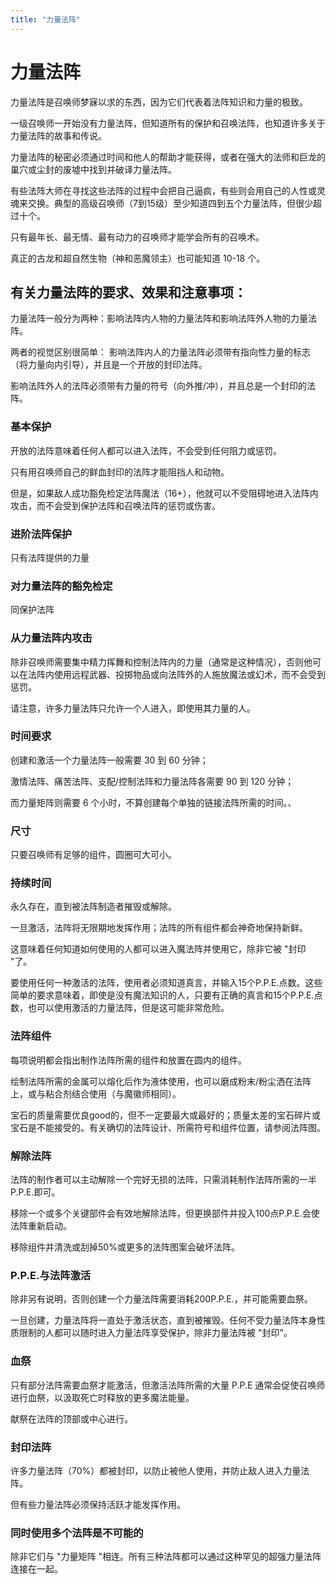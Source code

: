 ```yaml
---
title: "力量法阵"
---
```

# 力量法阵

力量法阵是召唤师梦寐以求的东西，因为它们代表着法阵知识和力量的极致。

一级召唤师一开始没有力量法阵，但知道所有的保护和召唤法阵，也知道许多关于力量法阵的故事和传说。

力量法阵的秘密必须通过时间和他人的帮助才能获得，或者在强大的法师和巨龙的巢穴或尘封的废墟中找到并破译力量法阵。

有些法阵大师在寻找这些法阵的过程中会把自己逼疯，有些则会用自己的人性或灵魂来交换。典型的高级召唤师（7到15级）至少知道四到五个力量法阵，但很少超过十个。

只有最年长、最无情、最有动力的召唤师才能学会所有的召唤术。

真正的古龙和超自然生物（神和恶魔领主）也可能知道 10-18 个。

## 有关力量法阵的要求、效果和注意事项：

力量法阵一般分为两种：影响法阵内人物的力量法阵和影响法阵外人物的力量法阵。

两者的视觉区别很简单： 影响法阵内人的力量法阵必须带有指向性力量的标志（将力量向内引导），并且是一个开放的封印法阵。

影响法阵外人的法阵必须带有力量的符号（向外推/冲），并且总是一个封印的法阵。

### 基本保护

开放的法阵意味着任何人都可以进入法阵，不会受到任何阻力或惩罚。

只有用召唤师自己的鲜血封印的法阵才能阻挡人和动物。

但是，如果敌人成功豁免检定法阵魔法（16+），他就可以不受阻碍地进入法阵内攻击，而不会受到保护法阵和召唤法阵的惩罚或伤害。

### 进阶法阵保护

只有法阵提供的力量

### 对力量法阵的豁免检定

同保护法阵

### 从力量法阵内攻击

除非召唤师需要集中精力挥舞和控制法阵内的力量（通常是这种情况），否则他可以在法阵内使用远程武器、投掷物品或向法阵外的人施放魔法或幻术，而不会受到惩罚。

请注意，许多力量法阵只允许一个人进入，即使用其力量的人。

### 时间要求

创建和激活一个力量法阵一般需要 30 到 60 分钟；

激情法阵、痛苦法阵、支配/控制法阵和力量法阵各需要 90 到 120 分钟；

而力量矩阵则需要 6 个小时，不算创建每个单独的链接法阵所需的时间。、

### 尺寸

只要召唤师有足够的组件，圆圈可大可小。

### 持续时间

永久存在，直到被法阵制造者摧毁或解除。

一旦激活，法阵将无限期地发挥作用；法阵的所有组件都会神奇地保持新鲜。

这意味着任何知道如何使用的人都可以进入魔法阵并使用它，除非它被 "封印 "了。

要使用任何一种激活的法阵，使用者必须知道真言，并输入15个P.P.E.点数。这些简单的要求意味着，即使是没有魔法知识的人，只要有正确的真言和15个P.P.E.点数，也可以使用激活的力量法阵，但是这可能非常危险。

### 法阵组件

每项说明都会指出制作法阵所需的组件和放置在圆内的组件。

绘制法阵所需的金属可以熔化后作为液体使用，也可以磨成粉末/粉尘洒在法阵上，或与粘合剂结合使用（与魔徽师相同）。

宝石的质量需要优良good的，但不一定要最大或最好的；质量太差的宝石碎片或宝石是不能接受的。有关确切的法阵设计、所需符号和组件位置，请参阅法阵图。

### 解除法阵

法阵的制作者可以主动解除一个完好无损的法阵，只需消耗制作法阵所需的一半 P.P.E.即可。

移除一个或多个关键部件会有效地解除法阵，但更换部件并投入100点P.P.E.会使法阵重新启动。

移除组件并清洗或刮掉50%或更多的法阵图案会破坏法阵。

### P.P.E.与法阵激活

除非另有说明，否则创建一个力量法阵需要消耗200P.P.E.，并可能需要血祭。

一旦创建，力量法阵将一直处于激活状态，直到被摧毁。任何不受力量法阵本身性质限制的人都可以随时进入力量法阵享受保护，除非力量法阵被 "封印"。

### 血祭

只有部分法阵需要血祭才能激活，但激活法阵所需的大量 P.P.E 通常会促使召唤师进行血祭，以汲取死亡时释放的更多魔法能量。

献祭在法阵的顶部或中心进行。

### 封印法阵

许多力量法阵（70%）都被封印，以防止被他人使用，并防止敌人进入力量法阵。

但有些力量法阵必须保持活跃才能发挥作用。


### 同时使用多个法阵是不可能的

除非它们与 "力量矩阵 "相连。所有三种法阵都可以通过这种罕见的超强力量法阵连接在一起。